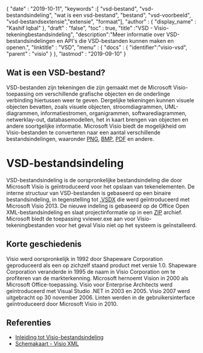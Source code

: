 {
  "date" : "2019-10-11",
  "keywords" :[ "vsd-bestand", "vsd-bestandsindeling", "wat is een vsd-bestand", "bestand", "vsd-voorbeeld", "vsd-bestandsextensie","extensie", "formaat"],
  "author" : {
    "display_name" : "Kashif Iqbal"
},
  "draft" : "false",
  "toc" : true,
  "title" :"VSD - Visio-tekeningbestandsindeling",
  "description":"Meer informatie over VSD-bestandsindelingen en API's die VSD-bestanden kunnen maken en openen.",
  "linktitle" : "VSD",
  "menu" : {
    "docs" : {
	  "identifier":"visio-vsd",
      "parent" : "visio"
}
},
  "lastmod" : "2019-09-10"
}

## Wat is een VSD-bestand?

VSD-bestanden zijn tekeningen die zijn gemaakt met de Microsoft Visio-toepassing om verschillende grafische objecten en de onderlinge verbinding hiertussen weer te geven. Dergelijke tekeningen kunnen visuele objecten bevatten, zoals visuele objecten, stroomdiagrammen, UML-diagrammen, informatiestromen, organigrammen, softwarediagrammen, netwerklay-out, databasemodellen, het in kaart brengen van objecten en andere soortgelijke informatie. Microsoft Visio biedt de mogelijkheid om Visio-bestanden te converteren naar een aantal verschillende bestandsindelingen, waaronder [PNG](/nl/image/png/), [BMP](/nl/image/bmp/), [PDF](/nl/pdf/) en andere.

# VSD-bestandsindeling #

VSD-bestandsindeling is de oorspronkelijke bestandsindeling die door Microsoft Visio is geïntroduceerd voor het opslaan van tekenelementen. De interne structuur van VSD-bestanden is gebaseerd op een binaire bestandsindeling, in tegenstelling tot [.VSDX](/nl/image/vsdx/) die werd geïntroduceerd met Microsoft Visio 2013. De nieuwe indeling is gebaseerd op de Office Open XML-bestandsindeling en slaat projectinformatie op in een [ZIP](/nl/compressie/zip/) archief. Microsoft biedt de toepassing vviewer.exe aan voor Visio-tekeningbestanden voor het geval Visio niet op het systeem is geïnstalleerd.

## Korte geschiedenis ##

Visio werd oorspronkelijk in 1992 door Shapeware Corporation geproduceerd als een op zichzelf staand product met versie 1.0. Shapeware Corporation veranderde in 1995 de naam in Visio Corporation om te profiteren van de markterkenning. Microsoft hernoemt Vision in 2000 als Microsoft Office-toepassing. Visio voor Enterprise Architects werd geïntroduceerd met Visual Studio .NET in 2003 en 2005. Visio 2007 werd uitgebracht op 30 november 2006. Linten werden in de gebruikersinterface geïntroduceerd door Microsoft Visio in 2010.

## Referenties ##

* [Inleiding tot Visio-bestandsindeling](https://learn.microsoft.com/en-us/office/client-developer/visio/introduction-to-the-visio-file-formatvsdx)
* [Schemakaart - Visio XML](https://learn.microsoft.com/en-us/office/client-developer/visio/schema-mapvisio-xml)

